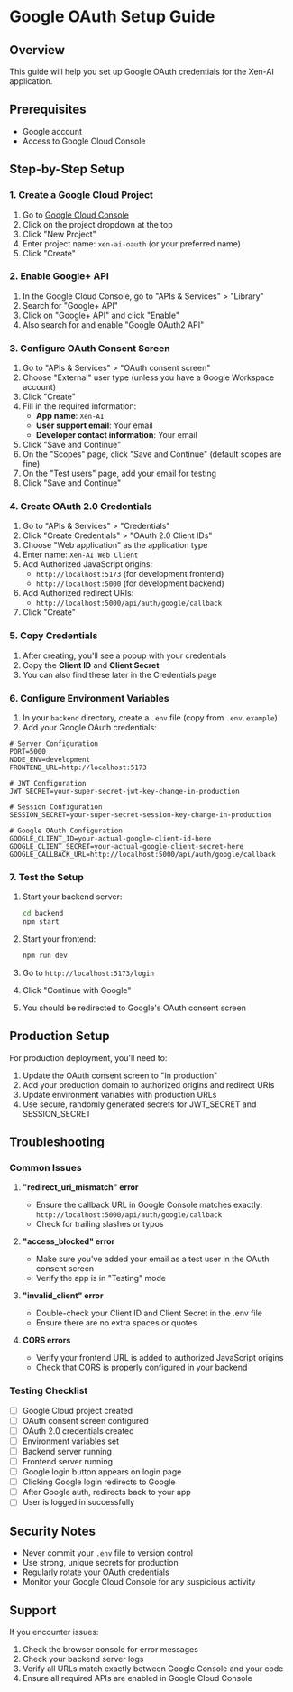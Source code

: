 # Google OAuth Setup Guide

## Overview
This guide will help you set up Google OAuth credentials for the Xen-AI application.

## Prerequisites
- Google account
- Access to Google Cloud Console

## Step-by-Step Setup

### 1. Create a Google Cloud Project

1. Go to [Google Cloud Console](https://console.cloud.google.com/)
2. Click on the project dropdown at the top
3. Click "New Project"
4. Enter project name: `xen-ai-oauth` (or your preferred name)
5. Click "Create"

### 2. Enable Google+ API

1. In the Google Cloud Console, go to "APIs & Services" > "Library"
2. Search for "Google+ API"
3. Click on "Google+ API" and click "Enable"
4. Also search for and enable "Google OAuth2 API"

### 3. Configure OAuth Consent Screen

1. Go to "APIs & Services" > "OAuth consent screen"
2. Choose "External" user type (unless you have a Google Workspace account)
3. Click "Create"
4. Fill in the required information:
   - **App name**: `Xen-AI`
   - **User support email**: Your email
   - **Developer contact information**: Your email
5. Click "Save and Continue"
6. On the "Scopes" page, click "Save and Continue" (default scopes are fine)
7. On the "Test users" page, add your email for testing
8. Click "Save and Continue"

### 4. Create OAuth 2.0 Credentials

1. Go to "APIs & Services" > "Credentials"
2. Click "Create Credentials" > "OAuth 2.0 Client IDs"
3. Choose "Web application" as the application type
4. Enter name: `Xen-AI Web Client`
5. Add Authorized JavaScript origins:
   - `http://localhost:5173` (for development frontend)
   - `http://localhost:5000` (for development backend)
6. Add Authorized redirect URIs:
   - `http://localhost:5000/api/auth/google/callback`
7. Click "Create"

### 5. Copy Credentials

1. After creating, you'll see a popup with your credentials
2. Copy the **Client ID** and **Client Secret**
3. You can also find these later in the Credentials page

### 6. Configure Environment Variables

1. In your `backend` directory, create a `.env` file (copy from `.env.example`)
2. Add your Google OAuth credentials:

```env
# Server Configuration
PORT=5000
NODE_ENV=development
FRONTEND_URL=http://localhost:5173

# JWT Configuration
JWT_SECRET=your-super-secret-jwt-key-change-in-production

# Session Configuration
SESSION_SECRET=your-super-secret-session-key-change-in-production

# Google OAuth Configuration
GOOGLE_CLIENT_ID=your-actual-google-client-id-here
GOOGLE_CLIENT_SECRET=your-actual-google-client-secret-here
GOOGLE_CALLBACK_URL=http://localhost:5000/api/auth/google/callback
```

### 7. Test the Setup

1. Start your backend server:
   ```bash
   cd backend
   npm start
   ```

2. Start your frontend:
   ```bash
   npm run dev
   ```

3. Go to `http://localhost:5173/login`
4. Click "Continue with Google"
5. You should be redirected to Google's OAuth consent screen

## Production Setup

For production deployment, you'll need to:

1. Update the OAuth consent screen to "In production"
2. Add your production domain to authorized origins and redirect URIs
3. Update environment variables with production URLs
4. Use secure, randomly generated secrets for JWT_SECRET and SESSION_SECRET

## Troubleshooting

### Common Issues

1. **"redirect_uri_mismatch" error**
   - Ensure the callback URL in Google Console matches exactly: `http://localhost:5000/api/auth/google/callback`
   - Check for trailing slashes or typos

2. **"access_blocked" error**
   - Make sure you've added your email as a test user in the OAuth consent screen
   - Verify the app is in "Testing" mode

3. **"invalid_client" error**
   - Double-check your Client ID and Client Secret in the .env file
   - Ensure there are no extra spaces or quotes

4. **CORS errors**
   - Verify your frontend URL is added to authorized JavaScript origins
   - Check that CORS is properly configured in your backend

### Testing Checklist

- [ ] Google Cloud project created
- [ ] OAuth consent screen configured
- [ ] OAuth 2.0 credentials created
- [ ] Environment variables set
- [ ] Backend server running
- [ ] Frontend server running
- [ ] Google login button appears on login page
- [ ] Clicking Google login redirects to Google
- [ ] After Google auth, redirects back to your app
- [ ] User is logged in successfully

## Security Notes

- Never commit your `.env` file to version control
- Use strong, unique secrets for production
- Regularly rotate your OAuth credentials
- Monitor your Google Cloud Console for any suspicious activity

## Support

If you encounter issues:
1. Check the browser console for error messages
2. Check your backend server logs
3. Verify all URLs match exactly between Google Console and your code
4. Ensure all required APIs are enabled in Google Cloud Console
